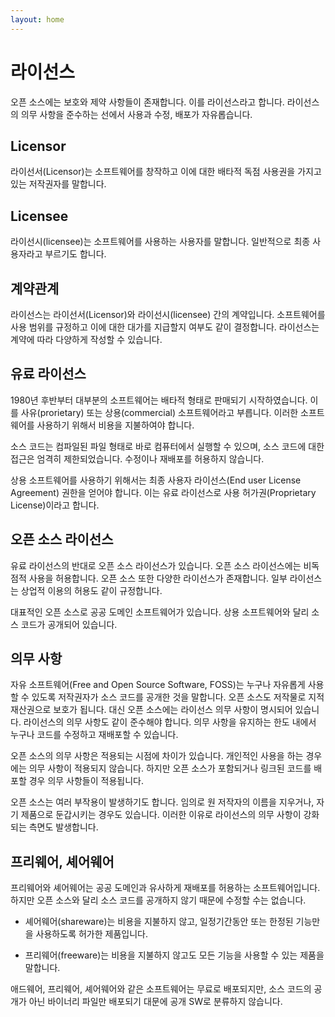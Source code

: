```yaml
---
layout: home
---
```

# 라이선스
오픈 소스에는 보호와 제약 사항들이 존재합니다. 이를 라이선스라고 합니다. 
라이선스의 의무 사항을 준수하는 선에서 사용과 수정, 배포가 자유롭습니다.

## Licensor
라이선서(Licensor)는 소프트웨어를 창작하고 이에 대한 배타적 독점 사용권을 가지고 있는 저작권자를 말합니다.

## Licensee
라이선시(licensee)는 소프트웨어를 사용하는 사용자를 말합니다. 일반적으로 최종 사용자라고 부르기도 합니다.

## 계약관계
라이선스는 라이선서(Licensor)와 라이선시(licensee) 간의 계약입니다. 소프트웨어를 사용 범위를 규정하고 이에 대한 대가를 지급할지 여부도 같이 결정합니다. 라이선스는 계약에 따라 다양하게 작성할 수 있습니다. 

## 유료 라이선스
1980년 후반부터 대부분의 소프트웨어는 배타적 형태로 판매되기 시작하였습니다. 이를 사유(prorietary) 또는 상용(commercial) 소프트웨어라고 부릅니다. 이러한 소프트웨어를 사용하기 위해서 비용을 지불하여야 합니다.

소스 코드는 컴파일된 파일 형태로 바로 컴퓨터에서 실행할 수 있으며, 소스 코드에 대한 접근은 엄격히 제한되었습니다. 수정이나 재배포를 허용하지 않습니다.

상용 소프트웨어를 사용하기 위해서는 최종 사용자 라이선스(End user License Agreement) 권한을 얻어야 합니다. 이는 유료 라이선스로 사용 허가권(Proprietary License)이라고 합니다.

## 오픈 소스 라이선스
유료 라이선스의 반대로 오픈 소스 라이선스가 있습니다. 오픈 소스 라이선스에는 비독점적 사용을 허용합니다. 오픈 소스 또한 다양한 라이선스가 존재합니다. 일부 라이선스는 상업적 이용의 허용도 같이 규정합니다.

대표적인 오픈 소스로 공공 도메인 소프트웨어가 있습니다. 상용 소프트웨어와 달리 소스 코드가 공개되어 있습니다. 

## 의무 사항
자유 소프트웨어(Free and Open Source Software, FOSS)는 누구나 자유롭게 사용할 수 있도록 저작권자가 소스 코드를 공개한 것을 말합니다. 오픈 소스도 저작물로 지적 재산권으로 보호가 됩니다. 대신 오픈 소스에는 라이선스 의무 사항이 명시되어 있습니다. 라이선스의 의무 사항도 같이 준수해야 합니다. 의무 사항을 유지하는 한도 내에서 누구나 코드를 수정하고 재배포할 수 있습니다. 

오픈 소스의 의무 사항은 적용되는 시점에 차이가 있습니다. 개인적인 사용을 하는 경우에는 의무 사항이 적용되지 않습니다. 하지만 오픈 소스가 포함되거나 링크된 코드를 배포할 경우 의무 사항들이 적용됩니다.

오픈 소스는 여러 부작용이 발생하기도 합니다. 임의로 원 저작자의 이름을 지우거나, 자기 제품으로 둔갑시키는 경우도 있습니다. 이러한 이유로 라이선스의 의무 사항이 강화되는 측면도 발생합니다.

## 프리웨어, 셰어웨어
프리웨어와 셰어웨어는 공공 도메인과 유사하게 재배포를 허용하는 소프트웨어입니다. 하지만 오픈 소스와 달리 소스 코드를 공개하지 않기 때문에 수정할 수는 없습니다.

* 셰어웨어(shareware)는 비용을 지불하지 않고, 일정기간동안 또는 한정된 기능만을 사용하도록 허가한 제품입니다.

* 프리웨어(freeware)는 비용을 지불하지 않고도 모든 기능을 사용할 수 있는 제품을 말합니다.

애드웨어, 프리웨어, 셰어웨어와 같은 소프트웨어는 무료로 배포되지만, 소스 코드의 공개가 아닌 바이너리 파일만 배포되기 대문에 공개 SW로 분류하지 않습니다.
